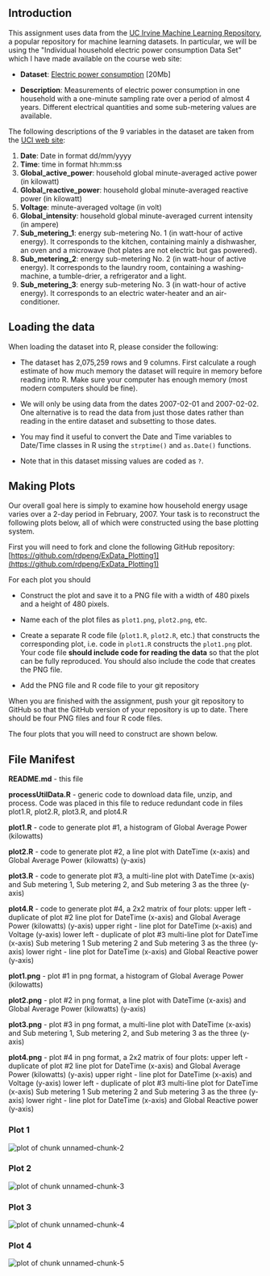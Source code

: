 ## Introduction

This assignment uses data from
the <a href="http://archive.ics.uci.edu/ml/">UC Irvine Machine
Learning Repository</a>, a popular repository for machine learning
datasets. In particular, we will be using the "Individual household
electric power consumption Data Set" which I have made available on
the course web site:


* <b>Dataset</b>: <a href="https://d396qusza40orc.cloudfront.net/exdata%2Fdata%2Fhousehold_power_consumption.zip">Electric power consumption</a> [20Mb]

* <b>Description</b>: Measurements of electric power consumption in
one household with a one-minute sampling rate over a period of almost
4 years. Different electrical quantities and some sub-metering values
are available.


The following descriptions of the 9 variables in the dataset are taken
from
the <a href="https://archive.ics.uci.edu/ml/datasets/Individual+household+electric+power+consumption">UCI
web site</a>:

<ol>
<li><b>Date</b>: Date in format dd/mm/yyyy </li>
<li><b>Time</b>: time in format hh:mm:ss </li>
<li><b>Global_active_power</b>: household global minute-averaged active power (in kilowatt) </li>
<li><b>Global_reactive_power</b>: household global minute-averaged reactive power (in kilowatt) </li>
<li><b>Voltage</b>: minute-averaged voltage (in volt) </li>
<li><b>Global_intensity</b>: household global minute-averaged current intensity (in ampere) </li>
<li><b>Sub_metering_1</b>: energy sub-metering No. 1 (in watt-hour of active energy). It corresponds to the kitchen, containing mainly a dishwasher, an oven and a microwave (hot plates are not electric but gas powered). </li>
<li><b>Sub_metering_2</b>: energy sub-metering No. 2 (in watt-hour of active energy). It corresponds to the laundry room, containing a washing-machine, a tumble-drier, a refrigerator and a light. </li>
<li><b>Sub_metering_3</b>: energy sub-metering No. 3 (in watt-hour of active energy). It corresponds to an electric water-heater and an air-conditioner.</li>
</ol>

## Loading the data





When loading the dataset into R, please consider the following:

* The dataset has 2,075,259 rows and 9 columns. First
calculate a rough estimate of how much memory the dataset will require
in memory before reading into R. Make sure your computer has enough
memory (most modern computers should be fine).

* We will only be using data from the dates 2007-02-01 and
2007-02-02. One alternative is to read the data from just those dates
rather than reading in the entire dataset and subsetting to those
dates.

* You may find it useful to convert the Date and Time variables to
Date/Time classes in R using the `strptime()` and `as.Date()`
functions.

* Note that in this dataset missing values are coded as `?`.


## Making Plots

Our overall goal here is simply to examine how household energy usage
varies over a 2-day period in February, 2007. Your task is to
reconstruct the following plots below, all of which were constructed
using the base plotting system.

First you will need to fork and clone the following GitHub repository:
[https://github.com/rdpeng/ExData_Plotting1](https://github.com/rdpeng/ExData_Plotting1)


For each plot you should

* Construct the plot and save it to a PNG file with a width of 480
pixels and a height of 480 pixels.

* Name each of the plot files as `plot1.png`, `plot2.png`, etc.

* Create a separate R code file (`plot1.R`, `plot2.R`, etc.) that
constructs the corresponding plot, i.e. code in `plot1.R` constructs
the `plot1.png` plot. Your code file **should include code for reading
the data** so that the plot can be fully reproduced. You should also
include the code that creates the PNG file.

* Add the PNG file and R code file to your git repository

When you are finished with the assignment, push your git repository to
GitHub so that the GitHub version of your repository is up to
date. There should be four PNG files and four R code files.


The four plots that you will need to construct are shown below. 

## File Manifest

<b>README.md</b> - this file

<b>processUtilData.R</b> - generic code to download data file, unzip, and process.  Code was placed in this file to reduce redundant code in files plot1.R, plot2.R, plot3.R, and plot4.R

<b>plot1.R</b> - code to generate plot #1, a histogram of Global Average Power (kilowatts)

<b>plot2.R</b> - code to generate plot #2, a line plot with DateTime (x-axis) and Global Average Power (kilowatts) (y-axis)

<b>plot3.R</b> - code to generate plot #3, a multi-line plot with DateTime (x-axis) and Sub metering 1, Sub metering 2, and Sub metering 3 as the three (y-axis)

<b>plot4.R</b> - code to generate plot #4, a 2x2 matrix of four plots: 
    upper left - duplicate of plot #2
       line plot for DateTime (x-axis) 
       and Global Average Power (kilowatts) (y-axis)
    upper right -
        line plot for DateTime (x-axis)
        and Voltage (y-axis)
    lower left - duplicate of plot #3
        multi-line plot for DateTime (x-axis) 
        Sub metering 1
        Sub metering 2
        and Sub metering 3 as the three (y-axis)
    lower right -
        line plot for DateTime (x-axis)
        and Global Reactive power (y-axis)


<b>plot1.png</b> - plot #1 in png format, a histogram of Global Average Power (kilowatts)

<b>plot2.png</b> - plot #2 in png format, a line plot with DateTime (x-axis) and Global Average Power (kilowatts) (y-axis)

<b>plot3.png</b> - plot #3 in png format, a multi-line plot with DateTime (x-axis) and Sub metering 1, Sub metering 2, and Sub metering 3 as the three (y-axis)

<b>plot4.png</b> - plot #4 in png format, a 2x2 matrix of four plots: 
    upper left - duplicate of plot #2
       line plot for DateTime (x-axis) 
       and Global Average Power (kilowatts) (y-axis)
    upper right -
        line plot for DateTime (x-axis)
        and Voltage (y-axis)
    lower left - duplicate of plot #3
        multi-line plot for DateTime (x-axis) 
        Sub metering 1
        Sub metering 2
        and Sub metering 3 as the three (y-axis)
    lower right -
        line plot for DateTime (x-axis)
        and Global Reactive power (y-axis)

### Plot 1


![plot of chunk unnamed-chunk-2](figure/unnamed-chunk-2.png) 


### Plot 2

![plot of chunk unnamed-chunk-3](figure/unnamed-chunk-3.png) 


### Plot 3

![plot of chunk unnamed-chunk-4](figure/unnamed-chunk-4.png) 


### Plot 4

![plot of chunk unnamed-chunk-5](figure/unnamed-chunk-5.png) 

